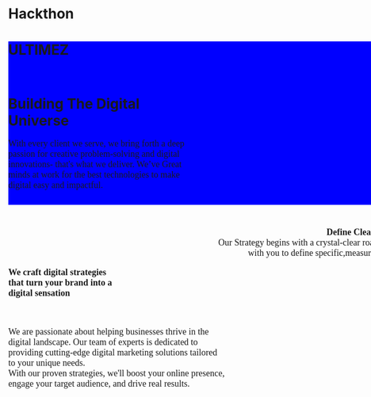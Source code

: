 
# Hackthon
<!DOCTYPE html>
<html>
<head>
	<meta charset="utf-8">
	<meta name="viewport" content="width=device-width, initial-scale=1">
	 <title></title>
  <style type="text/css">
  	       .a { background-color:blue; 
  	            width:900px;
               height:330px;}

  	       div { float:left;
  	             padding:15px; }
  </style>

</head>
<body>
       <div class="a"> 
        <h1 align="left">ULTIMEZ</h1>
        <br> 
        <h1 align="left">Building The Digital <br>Universe</h1>
        <p><font size="4" face="comic san ms">  With every client we serve, we bring forth a deep <br>
           passion for creative problem-solving and digital<br> innovations- that's what we deliver. We’ve Great<br> minds at work for the best technologies to make <br>digital easy and impactful.</p><br><br>
            <p align="right"><b>Define Clear Golas and Objective<br></b>Our Strategy begins with a crystal-clear roadmap.we work closely <br>with you to define specific,measurable,&achievable goals</p><p><b>We craft digital strategies<br>that turn your brand into a <br>digital sensation</b></p>
           <br>
           <p font size="1" face="comic san ms">We are passionate about helping businesses thrive in the <br>digital landscape. Our team of experts is dedicated to <br>providing cutting-edge digital marketing solutions tailored<br> to your unique needs. 
           <br>
            With our proven strategies, we'll boost your online presence, <br>engage your target audience, and drive real results.</p>
       </div>

</body>
</html> 
 

